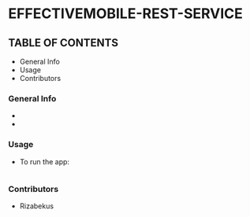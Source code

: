 # EFFECTIVEMOBILE-REST-SERVICE

## TABLE OF CONTENTS
* General Info
* Usage
* Contributors


### General Info
* 

* 

### Usage
* To run the app:
``` 

```


### Contributors
* Rizabekus 